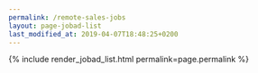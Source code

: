 ```yaml
---
permalink: /remote-sales-jobs
layout: page-jobad-list
last_modified_at: 2019-04-07T18:48:25+0200
---
```

{% include render_jobad_list.html permalink=page.permalink %}
